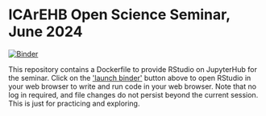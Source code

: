# ICArEHB Open Science Seminar, June 2024
[![Binder](http://mybinder.org/badge_logo.svg)](http://mybinder.org/v2/gh/benmarwick/ICArEHB-open-science-seminar/main?urlpath=rstudio)

This repository contains a Dockerfile to provide RStudio on JupyterHub for the seminar. Click on the ['launch binder'](http://mybinder.org/v2/gh/benmarwick/ICArEHB-open-science-seminar/main?urlpath=rstudio) button above to open RStudio in your web browser to write and run code in your web browser. Note that no log in required, and file changes do not persist beyond the current session. This is just for practicing and exploring. 

<!-- 
I update the Dockerfile to provide a custom set of R packages to the class so they don't have to install anything. The browser-based instance of RStudio for the class is freely accessible to registered students here: https://jupyter.rttl.uw.edu/2023-spring-archy-488-a/user-redirect/rstudio (UW ID log in required, file storage is attached to your UW ID and persists through the quarter). To make this work for UW-IT, I activate 'Actions' in 'Settings', then trigger a run, e.g. by updating the README, which builds a package hosted on GitHub's container registery. I send the URL of the package to UW-IT. 

If you have a GitHub account, you can also click here to [open a codespaces tab](https://codespaces.new/benmarwick/ICArEHB-open-science-seminar?quickstart=1), wait a few moments for the virtual machine to lauch a customized Visual Studio Code interface in your browser. Then click on the Ports tab (this may take another moment to appear after the instance opens), and clicking on the "globe" icon to open the link. This should open a new tab showing an RStudio login page. The default login user/password here is rstudio/rstudio. Once RStudio opens, consider using File -> New Project
-->



